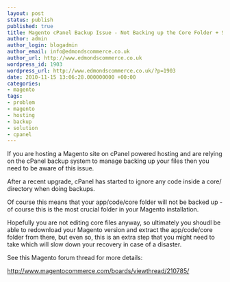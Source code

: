 ```yaml
---
layout: post
status: publish
published: true
title: Magento cPanel Backup Issue - Not Backing up the Core Folder + Solution
author: admin
author_login: blogadmin
author_email: info@edmondscommerce.co.uk
author_url: http://www.edmondscommerce.co.uk
wordpress_id: 1903
wordpress_url: http://www.edmondscommerce.co.uk/?p=1903
date: 2010-11-15 13:06:28.000000000 +00:00
categories:
- magento
tags:
- problem
- magento
- hosting
- backup
- solution
- cpanel
---
```

If you are hosting a Magento site on cPanel powered hosting and are relying on the cPanel backup system to manage backing up your files then you need to be aware of this issue.

After a recent upgrade, cPanel has started to ignore any code inside a core/ directory when doing backups.

Of course this means that your app/code/core folder will not be backed up - of course this is the most crucial folder in your Magento installation. 

Hopefully you are not editing core files anyway, so ultimately you shoudl be able to redownload your Magento version and extract the app/code/core folder from there, but even so, this is an extra step that you might need to take which will slow down your recovery in case of a disaster.

See this Magento forum thread for more details:

http://www.magentocommerce.com/boards/viewthread/210785/

